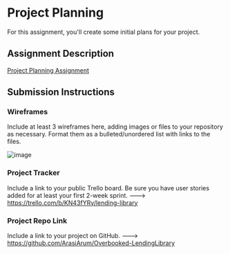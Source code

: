 # Project Planning
For this assignment, you'll create some initial plans for your project.

## Assignment Description
[Project Planning Assignment](https://education.launchcode.org/liftoff/modules/assignments/project-planning)

## Submission Instructions

### Wireframes

Include at least 3 wireframes here, adding images or files to your repository as necessary. Format them as a bulleted/unordered list with links to the files.

![image](https://user-images.githubusercontent.com/84430407/144765026-a55d406f-34cf-44de-81e4-2e48827a6950.png)

### Project Tracker

Include a link to your public Trello board. Be sure you have user stories added for at least your first 2-week sprint.  ---> https://trello.com/b/KN43fYRy/lending-library

### Project Repo Link

Include a link to your project on GitHub.  ---> https://github.com/ArasiArum/Overbooked-LendingLibrary
